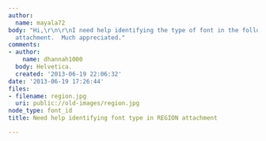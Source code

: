 ```yaml
---
author:
  name: mayala72
body: "Hi,\r\n\r\nI need help identifying the type of font in the following REGION
  attachment.  Much appreciated."
comments:
- author:
    name: dhannah1000
  body: Helvetica.
  created: '2013-06-19 22:06:32'
date: '2013-06-19 17:26:44'
files:
- filename: region.jpg
  uri: public://old-images/region.jpg
node_type: font_id
title: Need help identifying font type in REGION attachment

---
```


